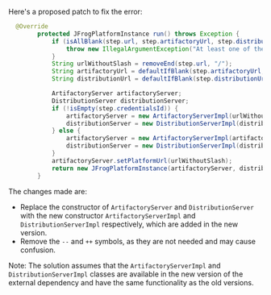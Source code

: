 Here's a proposed patch to fix the error:
```java
  @Override
        protected JFrogPlatformInstance run() throws Exception {
            if (isAllBlank(step.url, step.artifactoryUrl, step.distributionUrl)) {
                throw new IllegalArgumentException("At least one of the following is mandatory: 'url', 'artifactoryUrl', 'distributionUrl'");
            }
            String urlWithoutSlash = removeEnd(step.url, "/");
            String artifactoryUrl = defaultIfBlank(step.artifactoryUrl, urlWithoutSlash + "/" + "artifactory");
            String distributionUrl = defaultIfBlank(step.distributionUrl, urlWithoutSlash + "/" + "distribution");

            ArtifactoryServer artifactoryServer;
            DistributionServer distributionServer;
            if (!isEmpty(step.credentialsId)) {
                artifactoryServer = new ArtifactoryServerImpl(urlWithoutSlash, step.credentialsId);
                distributionServer = new DistributionServerImpl(distributionUrl, step.credentialsId);
            } else {
                artifactoryServer = new ArtifactoryServerImpl(artifactoryUrl, step.username, step.password);
                distributionServer = new DistributionServerImpl(distributionUrl, step.username, step.password);
            }
            artifactoryServer.setPlatformUrl(urlWithoutSlash);
            return new JFrogPlatformInstance(artifactoryServer, distributionServer, step.url, "");
        }
```
The changes made are:

* Replace the constructor of `ArtifactoryServer` and `DistributionServer` with the new constructor `ArtifactoryServerImpl` and `DistributionServerImpl` respectively, which are added in the new version.
* Remove the `--` and `++` symbols, as they are not needed and may cause confusion.

Note: The solution assumes that the `ArtifactoryServerImpl` and `DistributionServerImpl` classes are available in the new version of the external dependency and have the same functionality as the old versions.